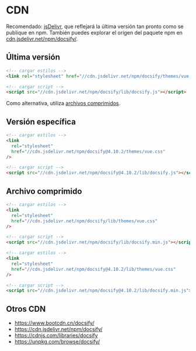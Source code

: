 # CDN

Recomendado: [jsDelivr](//cdn.jsdelivr.net), que reflejará la última versión tan pronto como se publique en npm. También puedes explorar el origen del paquete npm en [cdn.jsdelivr.net/npm/docsify/](//cdn.jsdelivr.net/npm/docsify/).

## Última versión

```html
<!-- cargar estilos -->
<link rel="stylesheet" href="//cdn.jsdelivr.net/npm/docsify/themes/vue.css" />

<!-- cargar script -->
<script src="//cdn.jsdelivr.net/npm/docsify/lib/docsify.js"></script>
```

Como alternativa, utiliza [archivos comprimidos](/es/#compressed-file).

## Versión específica

```html
<!-- cargar estilos -->
<link
  rel="stylesheet"
  href="//cdn.jsdelivr.net/npm/docsify@4.10.2/themes/vue.css"
/>

<!-- cargar script -->
<script src="//cdn.jsdelivr.net/npm/docsify@4.10.2/lib/docsify.js"></script>
```

## Archivo comprimido

```html
<!-- cargar estilos -->
<link
  rel="stylesheet"
  href="//cdn.jsdelivr.net/npm/docsify/lib/themes/vue.css"
/>

<!-- cargar script -->
<script src="//cdn.jsdelivr.net/npm/docsify/lib/docsify.min.js"></script>
```

```html
<!-- cargar estilos -->
<link
  rel="stylesheet"
  href="//cdn.jsdelivr.net/npm/docsify@4.10.2/lib/themes/vue.css"
/>

<!-- cargar script -->
<script src="//cdn.jsdelivr.net/npm/docsify@4.10.2/lib/docsify.min.js"></script>
```

## Otros CDN

- https://www.bootcdn.cn/docsify/
- https://cdn.jsdelivr.net/npm/docsify/
- https://cdnjs.com/libraries/docsify
- https://unpkg.com/browse/docsify/
